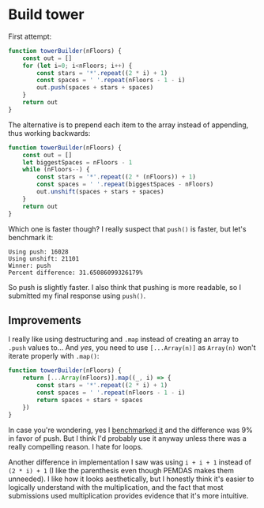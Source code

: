 # Build tower

First attempt:
```js
function towerBuilder(nFloors) {
	const out = []
	for (let i=0; i<nFloors; i++) {
		const stars = '*'.repeat((2 * i) + 1)
		const spaces = ' '.repeat(nFloors - 1 - i)
		out.push(spaces + stars + spaces)
	}
	return out
}
```

The alternative is to prepend each item to the array instead of appending, thus working backwards:
```js
function towerBuilder(nFloors) {
	const out = []
	let biggestSpaces = nFloors - 1
	while (nFloors--) {
		const stars = '*'.repeat((2 * (nFloors)) + 1)
		const spaces = ' '.repeat(biggestSpaces - nFloors)
		out.unshift(spaces + stars + spaces)
	}
	return out
}
```

Which one is faster though? I really suspect that `push()` is faster, but let's benchmark it:
```
Using push: 16028
Using unshift: 21101
Winner: push
Percent difference: 31.65086099326179%
```

So push is slightly faster. I also think that pushing is more readable, so I submitted my final
response using `push()`.

## Improvements
I really like using destructuring and `.map` instead of creating an array to `.push` values to... And *yes*,
you need to use `[...Array(n)]` as `Array(n)` won't iterate properly with `.map()`:
```js
function towerBuilder(nFloors) {
	return [...Array(nFloors)].map((_, i) => {
		const stars = '*'.repeat((2 * i) + 1)
		const spaces = ' '.repeat(nFloors - 1 - i)
		return spaces + stars + spaces
	})
}
```

In case you're wondering, yes I [benchmarked it](benchmark2.html) and the difference was 9% in favor of push. But I think I'd
probably use it anyway unless there was a really compelling reason. I hate for loops.

Another difference in implementation I saw was using `i + i + 1` instead of `(2 * i) + 1` (I like the parenthesis even though
PEMDAS makes them unneeded). I like how it looks aesthetically, but I honestly think it's easier to logically understand with
the multiplication, and the fact that most submissions used multiplication provides evidence that it's more intuitive.